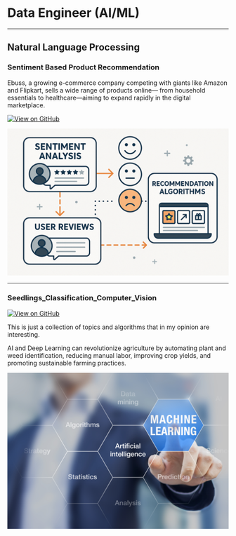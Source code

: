 # Data Engineer (AI/ML)
---
## Natural Language Processing

### Sentiment Based Product Recommendation

Ebuss, a growing e-commerce company competing with giants like Amazon and Flipkart, sells a wide range of products online— from household essentials to healthcare—aiming to expand rapidly in the digital marketplace.

[![View on GitHub](https://img.shields.io/badge/GitHub-View_on_GitHub-blue?logo=GitHub)](https://github.com/rajadasari007/Sentiment-Based-Recommendation-Systems)

<center><img src="assets/img/generated-image (1).png"/></center>

---
### Seedlings_Classification_Computer_Vision

[![View on GitHub](https://img.shields.io/badge/GitHub-View_on_GitHub-blue?logo=GitHub)](https://github.com/rajadasari007/Seedlings_Classification_Computer_Vision)

This is just a collection of topics and algorithms that in my opinion are interesting.

AI and Deep Learning can revolutionize agriculture by automating plant and weed identification, reducing manual labor, improving crop yields, and promoting sustainable farming practices.

<center><img src="assets/img/machine_learning.jpg"/></center>
